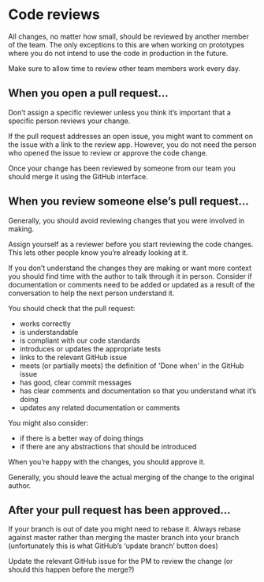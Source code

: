 # Code reviews

All changes, no matter how small, should be reviewed by another member of the
team. The only exceptions to this are when working on prototypes where you do
not intend to use the code in production in the future.

Make sure to allow time to review other team members work every day.

## When you open a pull request...

Don’t assign a specific reviewer unless you think it’s important that a specific
person reviews your change.

If the pull request addresses an open issue, you might want to comment on the
issue with a link to the review app. However, you do not need the person who
opened the issue to review or approve the code change.

Once your change has been reviewed by someone from our team you should merge it
using the GitHub interface.

## When you review someone else’s pull request…

Generally, you should avoid reviewing changes that you were involved in making.

Assign yourself as a reviewer before you start reviewing the code changes. This
lets other people know you’re already looking at it.

If you don’t understand the changes they are making or want more context you
should find time with the author to talk through it in person. Consider if
documentation or comments need to be added or updated as a result of the
conversation to help the next person understand it.

You should check that the pull request:

- works correctly
- is understandable
- is compliant with our code standards
- introduces or updates the appropriate tests
- links to the relevant GitHub issue
- meets (or partially meets) the definition of 'Done when' in the GitHub issue
- has good, clear commit messages
- has clear comments and documentation so that you understand what it’s doing
- updates any related documentation or comments

You might also consider:

- if there is a better way of doing things
- if there are any abstractions that should be introduced

When you’re happy with the changes, you should approve it.

Generally, you should leave the actual merging of the change to the original
author.

## After your pull request has been approved...

If your branch is out of date you might need to rebase it. Always rebase against
master rather than merging the master branch into your branch (unfortunately
this is what GitHub’s ‘update branch’ button does)

Update the relevant GitHub issue for the PM to review the change (or should this happen before the merge?)
